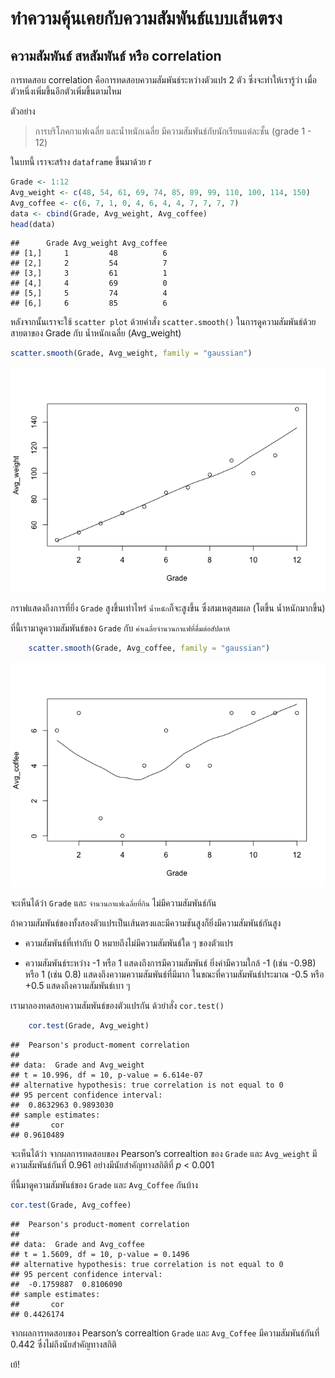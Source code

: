 # ทำความคุ้นเคยกับความสัมพันธ์แบบเส้นตรง

## ความสัมพันธ์ สหสัมพันธ์ หรือ correlation

การทดสอบ correlation คือการทดสอบความสัมพันธ์ระหว่างตัวแปร 2 ตัว ซึ่งจะทำให้เรารู้ว่า เมื่อตัวหนึ่งเพิ่มขึ้นอีกตัวเพิ่มขึ้นตามไหม

ตัวอย่าง

> การบริโภคกาแฟเฉลี่ย และน้ำหนักเฉลี่ย มีความสัมพันธ์กับนักเรียนแต่ละชั้น (grade 1 - 12)

ในบทนี้ เราจะสร้าง `dataframe` ขึ้นมาด้วย r

``` r
Grade <- 1:12
Avg_weight <- c(48, 54, 61, 69, 74, 85, 89, 99, 110, 100, 114, 150)
Avg_coffee <- c(6, 7, 1, 0, 4, 6, 4, 4, 7, 7, 7, 7)
data <- cbind(Grade, Avg_weight, Avg_coffee)
head(data)
```


    ##      Grade Avg_weight Avg_coffee
    ## [1,]     1         48          6
    ## [2,]     2         54          7
    ## [3,]     3         61          1
    ## [4,]     4         69          0
    ## [5,]     5         74          4
    ## [6,]     6         85          6

หลังจากนั้นเราจะใช้ `scatter plot` ด้วยคำสั่ง `scatter.smooth()`
ในการดูความสัมพันธ์ด้วยสายตาของ Grade กับ น้ำหนักเฉลี่ย (Avg\_weight)

``` r
scatter.smooth(Grade, Avg_weight, family = "gaussian")
```

![](docs/correlation_files/figure-markdown_strict/unnamed-chunk-2-1.png)

กราฟแสดงถึงการที่ยิ่ง `Grade` สูงขึ้นเท่าไหร่ `น้ำหนัก`ก็จะสูงขึ้น ซึ่งสมเหตุสมผล (โตขึ้น น้ำหนักมากขึ้น)

ที่นี้เรามาดูความสัมพันธ์ของ `Grade` กับ `ค่าเฉลี่ยจำนวนกาแฟที่ดื่มต่อสัปดาห์`

``` r
    scatter.smooth(Grade, Avg_coffee, family = "gaussian")
```

![](docs/correlation_files/figure-markdown_strict/unnamed-chunk-3-1.png)

จะเห็นได้ว่า `Grade` และ `จำนวนกาแฟเฉลี่ยที่กิน` ไม่มีความสัมพันธ์กัน

ถ้าความสัมพันธ์ของทั้งสองตัวแปรเป็นเส้นตรงและมีความชันสูงก็ยิ่งมีความสัมพันธ์กันสูง

-   ความสัมพันธ์ที่เท่ากับ 0 หมายถึงไม่มีความสัมพันธ์ใด ๆ ของตัวแปร

-   ความสัมพันธ์ระหว่าง -1 หรือ 1 แสดงถึงการมีความสัมพันธ์
    ยิ่งค่ามีความใกล้ -1 (เช่น -0.98) หรือ 1 (เช่น 0.8)
    แสดงถึงความความสัมพันธ์ที่มีมาก ในขณะที่ความสัมพันธ์ประมาณ -0.5 หรือ
    +0.5 แสดงถึงความสัมพันธ์เบา ๆ

เรามาลองทดสอบความสัมพันธ์ของตัวแปรกัน ด้วยำสั่ง `cor.test()`

``` r
    cor.test(Grade, Avg_weight)
```

    ##  Pearson's product-moment correlation
    ## 
    ## data:  Grade and Avg_weight
    ## t = 10.996, df = 10, p-value = 6.614e-07
    ## alternative hypothesis: true correlation is not equal to 0
    ## 95 percent confidence interval:
    ##  0.8632963 0.9893030
    ## sample estimates:
    ##       cor 
    ## 0.9610489

จะเห็นได้ว่า จากผลการทดสอบของ Pearson’s correaltion ของ `Grade` และ `Avg_weight` มีความสัมพันธ์กันที่ 0.961 อย่างมีนัยสำคัญทางสถิติที่ *p* &lt; 0.001

ที่นี้มาดูความสัมพันธ์ของ `Grade` และ `Avg_Coffee` กันบ้าง

``` r
cor.test(Grade, Avg_coffee)
```

    ##  Pearson's product-moment correlation
    ## 
    ## data:  Grade and Avg_coffee
    ## t = 1.5609, df = 10, p-value = 0.1496
    ## alternative hypothesis: true correlation is not equal to 0
    ## 95 percent confidence interval:
    ##  -0.1759887  0.8106090
    ## sample estimates:
    ##       cor 
    ## 0.4426174

จากผลการทดสอบของ Pearson’s correaltion `Grade` และ `Avg_Coffee` มีความสัมพันธ์กันที่ 0.442 ซึ่งไม่ถึงนัยสำคัญทางสถิติ

เย้!
